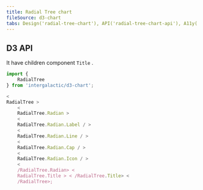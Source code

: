 ```yaml
---
title: Radial Tree chart
fileSource: d3-chart
tabs: Design('radial-tree-chart'), API('radial-tree-chart-api'), A11y('radial-tree-chart-a11y'), Examples('radial-tree-chart-d3-examples'), Changelog('d3-chart-changelog')
---
```


## D3 API

It have children component `Title` .

```js
import {
    RadialTree
} from 'intergalactic/d3-chart';

<
RadialTree >
    <
    RadialTree.Radian >
    <
    RadialTree.Radian.Label / >
    <
    RadialTree.Radian.Line / >
    <
    RadialTree.Radian.Cap / >
    <
    RadialTree.Radian.Icon / >
    <
    /RadialTree.Radian> <
    RadialTree.Title > < /RadialTree.Title> <
    /RadialTree>;
```

<TypesView type="RadialTreeProps" :types={...types} />

<script setup>import { data as types } from '@types.data.ts'; </script>
